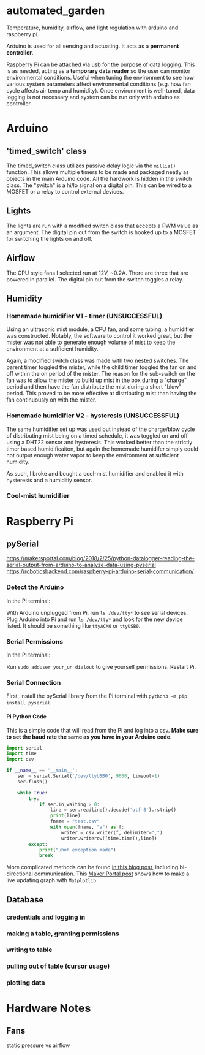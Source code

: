 # automated_garden
Temperature, humidity, airflow, and light regulation with arduino and raspberry pi. 

Arduino is used for all sensing and actuating. It acts as a **permanent controller**.

Raspberry Pi can be attached via usb for the purpose of data logging. This is as needed, acting as a **temporary data reader** so the user can monitor environmental conditions. Useful when tuning the environment to see how various system parameters affect environmental conditions (e.g. how fan cycle affects air temp and humidity). Once environment is well-tuned, data logging is not necessary and system can be run only with arduino as controller. 

# Arduino
  ## 'timed_switch' class
  The timed_switch class utilizes passive delay logic via the `millis()` function. This allows multiple timers to be made and packaged neatly as objects in the main Arduino code. All the hardwork is hidden in the switch class. The "switch" is a hi/lo signal on a digital pin. This can be wired to a MOSFET or a relay to control external devices.
  ## Lights
  The lights are run with a modified switch class that accepts a PWM value as an argument. The digital pin out from the switch is hooked up to a MOSFET for switching the lights on and off.
  ## Airflow
  The CPU style fans I selected run at 12V, ~0.2A. There are three that are powered in parallel. The digital pin out from the switch toggles a relay. 
  ## Humidity
  ### Homemade humidifier V1 - timer (UNSUCCESSFUL)
  Using an ultrasonic mist module, a CPU fan, and some tubing, a humidifier was constructed. 
  Notably, the software to control it worked great, but the mister was not able to generate enough volume of mist to keep the environment at a sufficient humidity. 
  
  Again, a modified switch class was made with two nested switches. The parent timer toggled the mister, while the child timer toggled the fan on and off within the on period of the mister. The reason for the sub-switch on the fan was to allow the mister to build up mist in the box during a "charge" period and then have the fan distribute the mist during a short "blow" period. This proved to be more effective at distributing mist than having the fan continuously on with the mister.
  
  ### Homemade humidifier V2 - hysteresis (UNSUCCESSFUL)
  The same humidifier set up was used but instead of the charge/blow cycle of distributing mist being on a timed schedule, it was toggled on and off using a DHT22 sensor and hysteresis. This worked better than the strictly timer based humidificaiton, but again the homemade humidifer simply could not output enough water vapor to keep the environment at sufficient humidity.
  
  As such, I broke and bought a cool-mist humidifier and enabled it with hysteresis and a humiditiy sensor. 
  
  ### Cool-mist humidifier

# Raspberry Pi
  ## pySerial
  https://makersportal.com/blog/2018/2/25/python-datalogger-reading-the-serial-output-from-arduino-to-analyze-data-using-pyserial
  https://roboticsbackend.com/raspberry-pi-arduino-serial-communication/
  
  ### Detect the Arduino
  In the Pi terminal:
  
  With Arduino unplugged from Pi, run `ls /dev/tty*` to see serial devices.
  Plug Arduino into Pi and run `ls /dev/tty*` and look for the new device listed. 
  It should be something like `ttyACM0` or `ttyUSB0`.
  
  ### Serial Permissions
  In the Pi terminal:
  
  Run `sudo adduser your_un dialout` to give yourself permissions. Restart Pi.
  
  ### Serial Connection
  First, install the pySerial library from the Pi terminal with `python3 -m pip install pyserial`.
  
  #### Pi Python Code
  This is a simple code that will read from the Pi and log into a csv. **Make sure to set the baud rate the same as you have in your Arduino code**.
  ```python
  import serial
  import time
  import csv
  
  if __name__ == '__main__':
      ser = serial.Serial('/dev/ttyUSB0', 9600, timeout=1)
      ser.flush()
  
      while True:
          try:
              if ser.in_waiting > 0:
                  line = ser.readline().decode('utf-8').rstrip()
                  print(line)
                  fname = "test.csv"
                  with open(fname, "a") as f:
                      writer = csv.writer(f, delimiter=",")
                      writer.writerow([time.time(),line])
          except:
              print("uhoh exception made")
              break
  
  ```
  More complicated methods can be found [in this blog post](https://roboticsbackend.com/raspberry-pi-arduino-serial-communication/), including bi-directional communication.
  This [Maker Portal post](https://makersportal.com/blog/2018/2/25/python-datalogger-reading-the-serial-output-from-arduino-to-analyze-data-using-pyserial) shows how to make a live updating graph with `Matplotlib`.
  
  ## Database
  ### credentials and logging in
  ### making a table, granting permissions
  ### writing to table
  ### pulling out of table (cursor usage)
  ### plotting data
  
# Hardware Notes
  ## Fans 
  static pressure vs airflow
